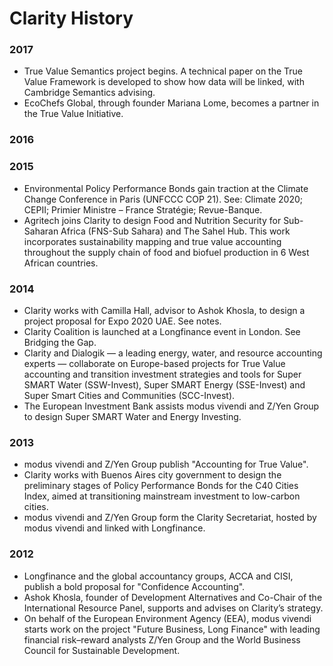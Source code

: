 # Clarity History

### 2017

* True Value Semantics project begins. A technical paper on the True Value Framework is developed to show how data will be linked, with Cambridge Semantics advising.
* EcoChefs Global, through founder Mariana Lome, becomes a partner in the True Value Initiative.

### 2016

### 2015

* Environmental Policy Performance Bonds gain traction at the Climate Change Conference in Paris \(UNFCCC COP 21\). See: Climate 2020; CEPII; Primier Ministre – France Stratégie; Revue-Banque.
* Agritech joins Clarity to design Food and Nutrition Security for Sub-Saharan Africa \(FNS-Sub Sahara\) and The Sahel Hub. This work incorporates sustainability mapping and true value accounting throughout the supply chain of food and biofuel production in 6 West African countries.

### 2014

* Clarity works with Camilla Hall, advisor to Ashok Khosla, to design a project proposal for Expo 2020 UAE. See notes.
* Clarity Coalition is launched at a Longfinance event in London. See Bridging the Gap.
* Clarity and Dialogik — a leading energy, water, and resource accounting experts — collaborate on Europe-based projects for True Value accounting and transition investment strategies and tools for Super SMART Water \(SSW-Invest\), Super SMART Energy \(SSE-Invest\) and Super Smart Cities and Communities \(SCC-Invest\).
* The European Investment Bank assists modus vivendi and Z/Yen Group to design Super SMART Water and Energy Investing.

### 2013

* modus vivendi and Z/Yen Group publish "Accounting for True Value".
* Clarity works with Buenos Aires city government to design the preliminary stages of Policy Performance Bonds for the C40 Cities Index, aimed at transitioning mainstream investment to low-carbon cities.
* modus vivendi and Z/Yen Group form the Clarity Secretariat, hosted by modus vivendi and linked with Longfinance.

### 2012

* Longfinance and the global accountancy groups, ACCA and CISI, publish a bold proposal for "Confidence Accounting".
* Ashok Khosla, founder of Development Alternatives and Co-Chair of the International Resource Panel,  supports and advises on Clarity’s strategy.
* On behalf of the European Environment Agency \(EEA\), modus vivendi starts work on the project "Future Business, Long Finance" with leading financial risk–reward analysts Z/Yen Group and the World Business Council for Sustainable Development.



